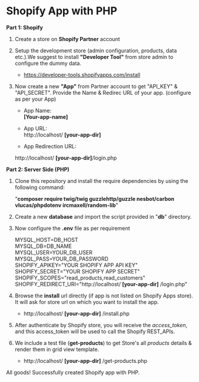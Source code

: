 # Shopify App with PHP

**Part 1: Shopify**
1. Create a store on **Shopify Partner** account

2. Setup the development store (admin configuration, products, data etc.).We suggest to install **"Developer Tool"** from store admin to configure the dummy data.
   - https://developer-tools.shopifyapps.com/install
   
3. Now create a new **"App"** from Partner account to get "API_KEY" & "API_SECRET". Provide the Name & Redirec URL of your app. (configure as per your App)
   - App Name:           
   **[Your-app-name]**
   
   - App URL:   
   http://localhost/ **[your-app-dir]**
   
   - App Redirection URL:
   
   http://localhost/ **[your-app-dir]**/login.php
   
   
   
**Part 2: Server Side (PHP)**
1. Clone this repository and install the require dependencies by using the following command:

   "**composer require twig/twig guzzlehttp/guzzle nesbot/carbon vlucas/phpdotenv ircmaxell/random-lib**"
   
2. Create a new **database** and import the script provided in "**db**" directory.

3. Now configure the **.env** file as per requirement

   MYSQL_HOST=DB_HOST<br/>
   MYSQL_DB=DB_NAME<br/>
   MYSQL_USER=YOUR_DB_USER<br/>
   MYSQL_PASS=YOUR_DB_PASSWORD<br/>
   SHOPIFY_APIKEY="YOUR SHOPIFY APP API KEY"<br/>
   SHOPIFY_SECRET="YOUR SHOPIFY APP SECRET"<br/>
   SHOPIFY_SCOPES="read_products,read_customers"<br/>
   SHOPIFY_REDIRECT_URI="http://localhost/ **[your-app-dir]** /login.php"<br/>
   
4. Browse the **install** url directly (if app is not listed on Shopify Apps store). It will ask for store url on which you want to install the app.
   - http://localhost/ **[your-app-dir]** /install.php
   
5. After authenticate by Shopify store, you will receive the <i>access_token</i>, and this access_token will be used to call the Shopify REST_APIs.

6. We include a test file (**get-products**) to get Store's all <i>products</i> details & render them in grid view template.
   - http://localhost/ **[your-app-dir]** /get-products.php

All goods! Successfully created Shopify app with PHP.




